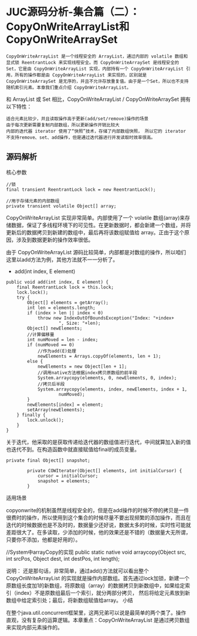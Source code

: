 # JUC源码分析-集合篇（二）：CopyOnWriteArrayList和CopyOnWriteArraySet

    CopyOnWriteArrayList 是一个线程安全的 ArrayList，通过内部的 volatile 数组和显式锁 ReentrantLock 来实现线程安全。而 CopyOnWriteArraySet 是线程安全的 Set，它是由 CopyOnWriteArrayList 实现，内部持有一个 CopyOnWriteArrayList 引用，所有的操作都是由 CopyOnWriteArrayList 来实现的，区别就是 CopyOnWriteArraySet 是无序的，并且不允许存放重复值。由于是一个Set，所以也不支持随机索引元素。本章我们重点介绍 CopyOnWriteArrayList。

和 ArrayList 或 Set 相比，CopyOnWriteArrayList / CopyOnWriteArraySet 拥有以下特性：

    适合元素比较少，并且读取操作高于更新(add/set/remove)操作的场景
    由于每次更新需要复制内部数组，所以更新操作开销比较大
    内部的迭代器 iterator 使用了“快照”技术，存储了内部数组快照， 所以它的 iterator 不支持remove、set、add操作，但是通过迭代器进行并发读取时效率很高。

## 源码解析
核心参数
~~~
//锁
final transient ReentrantLock lock = new ReentrantLock();

//用于存储元素的内部数组
private transient volatile Object[] array;
~~~
CopyOnWriteArrayList 实现非常简单。内部使用了一个 volatile 数组(array)来存储数据，保证了多线程环境下的可见性。在更新数据时，都会新建一个数组，并将更新后的数据拷贝到新建的数组中，最后再将该数组赋值给 array。正由于这个原因，涉及到数据更新的操作效率很低。

由于 CopyOnWriteArrayList 源码比较简单，内部都是对数组的操作，所以咱们这里以add方法为例，其他方法就不一一分析了。
- add(int index, E element)

~~~
public void add(int index, E element) {
    final ReentrantLock lock = this.lock;
    lock.lock();
    try {
        Object[] elements = getArray();
        int len = elements.length;
        if (index > len || index < 0)
            throw new IndexOutOfBoundsException("Index: "+index+
                    ", Size: "+len);
        Object[] newElements;
        //计算偏移量
        int numMoved = len - index;
        if (numMoved == 0)
            //作为add(E)处理
            newElements = Arrays.copyOf(elements, len + 1);
        else {
            newElements = new Object[len + 1];
            //调用native方法根据index拷贝原数组的前半段
            System.arraycopy(elements, 0, newElements, 0, index);
            //拷贝后半段
            System.arraycopy(elements, index, newElements, index + 1,
                    numMoved);
        }
        newElements[index] = element;
        setArray(newElements);
    } finally {
        lock.unlock();
    }
}
~~~

关于迭代，他采取的是获取传递给迭代器的数组值进行迭代，中间就算加入新的值也迭代不到。在构造函数中就直接赋值给final的成员变量。
~~~
private final Object[] snapshot;
  
        private COWIterator(Object[] elements, int initialCursor) {
            cursor = initialCursor;
            snapshot = elements;
        }
~~~        
        
适用场景

copyonwrite的机制虽然是线程安全的，但是在add操作的时候不停的拷贝是一件很费时的操作，所以使用到这个集合的时候尽量不要出现频繁的添加操作，而且在迭代的时候数据也是不及时的，数据量少还好说，数据太多的时候，实时性可能就差距很大了。在多读取，少添加的时候，他的效果还是不错的（数据量大无所谓，只要你不添加，他都是好用的）。

//System中arrayCopy的实现
public static native void arraycopy(Object src,  int  srcPos, Object dest, int destPos, int length);

说明： 还是那句话，非常简单，通过add()方法就可以看出整个 CopyOnWriteArrayList 的实现就是操作内部数组。首先通过lock加锁，新建一个原数组长度加1的新数组，将原数组（array）的数据拷贝到新数组中，如果给定索引（index）不是原数组最后一个索引，就分两部分拷贝， 然后将给定元素放到新数组中给定索引处；最后，将新数组赋值给array。
小结

在整个java.util.concurrent框架里，这两兄弟可以说是最简单的两个类了。操作直观，没有复杂的运算逻辑。本章重点：CopyOnWriteArrayList 是通过拷贝数组来实现内部元素操作的。

